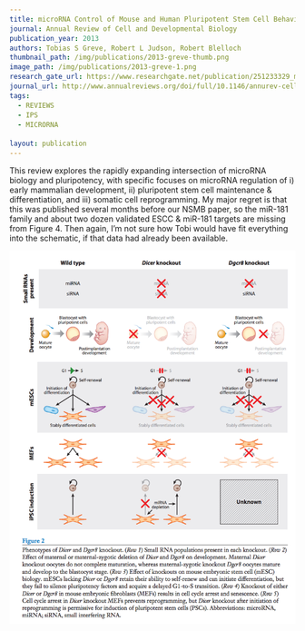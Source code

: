 ```yaml
---
title: microRNA Control of Mouse and Human Pluripotent Stem Cell Behavior
journal: Annual Review of Cell and Developmental Biology
publication_year: 2013
authors: Tobias S Greve, Robert L Judson, Robert Blelloch
thumbnail_path: /img/publications/2013-greve-thumb.png
image_path: /img/publications/2013-greve-1.png
research_gate_url: https://www.researchgate.net/publication/251233329_microRNA_Control_of_Mouse_and_Human_Pluripotent_Stem_Cell_Behavior
journal_url: http://www.annualreviews.org/doi/full/10.1146/annurev-cellbio-101512-122343?url_ver=Z39.88-2003&rfr_id=ori:rid:crossref.org&rfr_dat=cr_pub%3dpubmed&
tags:
  - REVIEWS
  - IPS
  - MICRORNA

layout: publication
---
```

This review explores the rapidly expanding intersection of microRNA biology and pluripotency, with specific focuses on microRNA regulation of i) early mammalian development, ii) pluripotent stem cell maintenance & differentiation, and iii) somatic cell reprogramming. My major regret is that this was published several months before our NSMB paper, so the miR-181 family and about two dozen validated ESCC & miR-181 targets are missing from Figure 4. Then again, I’m not sure how Tobi would have fit everything into the schematic, if that data had already been available.

<img src="/img/publications/2013-greve-2.png" alt="" class="img-responsive" style="margin: auto">